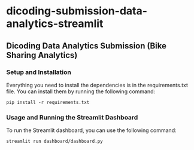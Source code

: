 # dicoding-submission-data-analytics-streamlit
## Dicoding Data Analytics Submission (Bike Sharing Analytics)
### Setup and Installation
Everything you need to install the dependencies is in the requirements.txt file. You can install them by running the following command:
```
pip install -r requirements.txt
```

### Usage and Running the Streamlit Dashboard
To run the Streamlit dashboard, you can use the following command:
```
streamlit run dashboard/dashboard.py
```
